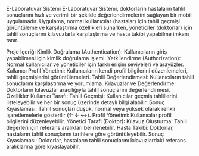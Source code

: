 E-Laboratuvar Sistemi
E-Laboratuvar Sistemi, doktorların hastaların tahlil sonuçlarını hızlı ve verimli bir şekilde değerlendirmelerini sağlayan bir mobil uygulamadır. Uygulama, normal kullanıcılar (hastalar) için tahlil geçmişi görüntüleme ve karşılaştırma özellikleri sunarken, yöneticiler (doktorlar) için tahlil sonuçlarını kılavuzlarla karşılaştırma ve hasta takibi yapabilme imkanı tanır.

Proje İçeriği
Kimlik Doğrulama (Authentication): Kullanıcıların giriş yapabilmesi için kimlik doğrulama işlemi.
Yetkilendirme (Authorization): Normal kullanıcılar ve yöneticiler için farklı erişim seviyeleri ve arayüzler.
Kullanıcı Profil Yönetimi: Kullanıcıların kendi profil bilgilerini düzenlemeleri, tahlil geçmişlerini görüntülemeleri.
Tahlil Değerlendirmesi: Kullanıcıların tahlil sonuçlarını karşılaştırma ve yorumlama.
Kılavuzlar ve Değerlendirme: Doktorların kılavuzlar aracılığıyla tahlil sonuçlarını değerlendirmesi.
Özellikler
Kullanıcı Tarafı:
Tahlil Geçmişi: Kullanıcılar geçmiş tahlillerini listeleyebilir ve her bir sonuç üzerinde detaylı bilgi alabilir.
Sonuç Kıyaslaması: Tahlil sonuçları düşük, normal veya yüksek olarak renkli işaretlemelerle gösterilir (↑ ↓ ↔).
Profil Yönetimi: Kullanıcılar profil bilgilerini düzenleyebilir.
Yönetici Tarafı (Doktor):
Kılavuz Oluşturma: Tahlil değerleri için referans aralıkları belirlenebilir.
Hasta Takibi: Doktorlar, hastaların tahlil sonuçlarını tarihlere göre görüntüleyebilir.
Sonuç Kıyaslaması: Doktorlar, hastaların tahlil sonuçlarını kılavuzlardaki referans aralıklarına göre kıyaslayabilir.